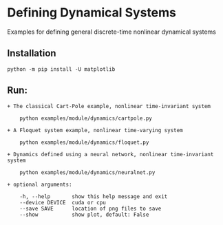 # Defining Dynamical Systems

Examples for defining general discrete-time nonlinear dynamical systems

## Installation

    python -m pip install -U matplotlib

## Run:

    + The classical Cart-Pole example, nonlinear time-invariant system

        python examples/module/dynamics/cartpole.py

    + A Floquet system example, nonlinear time-varying system

        python examples/module/dynamics/floquet.py

    + Dynamics defined using a neural network, nonlinear time-invariant system

        python examples/module/dynamics/neuralnet.py

    + optional arguments:

        -h, --help       show this help message and exit
        --device DEVICE  cuda or cpu
        --save SAVE      location of png files to save
        --show           show plot, default: False